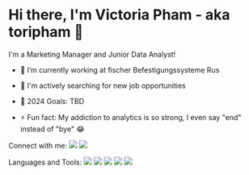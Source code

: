 # Hi there, I'm Victoria Pham - aka toripham 👋

I'm a Marketing Manager and Junior Data Analyst!

- 👷 I’m currently working at fischer Befestigungssysteme Rus
  
- 🌱 I'm actively searching for new job opportunities
  
- 🥅 2024 Goals: TBD

- ⚡️ Fun fact: My addiction to analytics is so strong, I even say "end" instead of "bye" 😂

Connect with me:
[<img src="https://img.shields.io/badge/telegram-F5F5F5?style=for-the-badge&logo=Telegram&logoColor=00BFFF"/>](https://t.me/victoripham)
[<img src="https://img.shields.io/badge/Instagram-F5F5F5?style=for-the-badge&logo=Instagram&logoColor=EE82EE"/>](https://www.instagram.com/victoripham)

Languages and Tools:
<img src="https://img.shields.io/badge/Python-F5F5F5?style=for-the-badge&logo=Python&logoColor=4682B4"/>
<img src="https://img.shields.io/badge/MySQL-F5F5F5?style=for-the-badge&logo=MySQL&logoColor=4682B4"/>
<img src="https://img.shields.io/badge/postgresql-F5F5F5?style=for-the-badge&logo=Postgresql&logoColor=0000FF"/>
<img src="https://img.shields.io/badge/sololearn-F5F5F5?style=for-the-badge&logo=Sololearn&logoColor=1E90FF"/>
<img src="https://img.shields.io/badge/github-F5F5F5?style=for-the-badge&logo=Github&logoColor=black"/>
